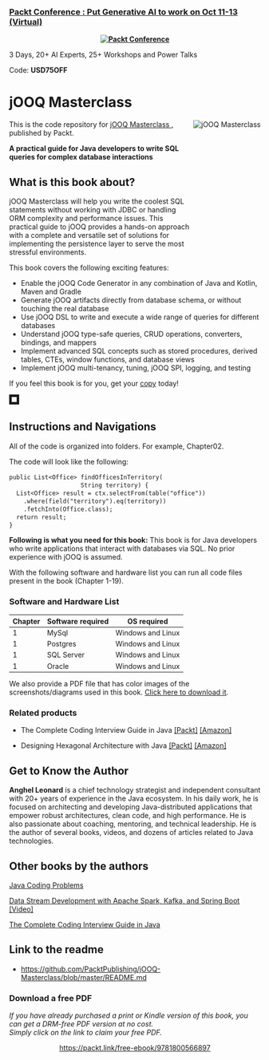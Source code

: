 
### [Packt Conference : Put Generative AI to work on Oct 11-13 (Virtual)](https://packt.link/JGIEY)

<b><p align='center'>[![Packt Conference](https://hub.packtpub.com/wp-content/uploads/2023/08/put-generative-ai-to-work-packt.png)](https://packt.link/JGIEY)</p></b> 
3 Days, 20+ AI Experts, 25+ Workshops and Power Talks 

Code: <b>USD75OFF</b>




# jOOQ Masterclass 

<a href="https://www.packtpub.com/product/jooq-masterclass/9781800566897?utm_source=github&utm_medium=repository&utm_campaign="><img src="https://static.packt-cdn.com/products/9781800566897/cover/smaller" alt="jOOQ Masterclass " height="256px" align="right"></a>

This is the code repository for [jOOQ Masterclass ](https://www.packtpub.com/product/jooq-masterclass/9781800566897?utm_source=github&utm_medium=repository&utm_campaign=), published by Packt.

**A practical guide for Java developers to write SQL queries for complex database interactions**

## What is this book about?
jOOQ Masterclass will help you write the coolest SQL statements without working with JDBC or handling ORM complexity and performance issues. This practical guide to jOOQ provides a hands-on approach with a complete and versatile set of solutions for implementing the persistence layer to serve the most stressful environments.

This book covers the following exciting features:
* Enable the jOOQ Code Generator in any combination of Java and Kotlin, Maven and Gradle
* Generate jOOQ artifacts directly from database schema, or without touching the real database
* Use jOOQ DSL to write and execute a wide range of queries for different databases
* Understand jOOQ type-safe queries, CRUD operations, converters, bindings, and mappers
* Implement advanced SQL concepts such as stored procedures, derived tables, CTEs, window functions, and database views
* Implement jOOQ multi-tenancy, tuning, jOOQ SPI, logging, and testing	

If you feel this book is for you, get your [copy](https://www.amazon.com/dp/1800566891) today!

<a href="https://www.packtpub.com/?utm_source=github&utm_medium=banner&utm_campaign=GitHubBanner"><img src="https://raw.githubusercontent.com/PacktPublishing/GitHub/master/GitHub.png" 
alt="https://www.packtpub.com/" border="5" /></a>

## Instructions and Navigations
All of the code is organized into folders. For example, Chapter02.

The code will look like the following:
```
public List<Office> findOfficesInTerritory(
                    String territory) {
  List<Office> result = ctx.selectFrom(table("office"))
    .where(field("territory").eq(territory))
    .fetchInto(Office.class);
  return result;
}
```

**Following is what you need for this book:**
This book is for Java developers who write applications that interact with databases via SQL. No prior experience with jOOQ is assumed.

With the following software and hardware list you can run all code files present in the book (Chapter 1-19).
### Software and Hardware List
| Chapter | Software required | OS required |
| -------- | ------------------------------------ | ----------------------------------- |
| 1 | MySql | Windows and Linux |
| 1 | Postgres | Windows and Linux |
| 1 | SQL Server | Windows and Linux |
| 1 | Oracle | Windows and Linux |


We also provide a PDF file that has color images of the screenshots/diagrams used in this book. [Click here to download it](https://packt.link/a1q9L).

### Related products
* The Complete Coding Interview Guide in Java  [[Packt]](https://www.packtpub.com/product/the-complete-coding-interview-guide-in-java/9781839212062?utm_source=github&utm_medium=repository&utm_campaign=) [[Amazon]](https://www.amazon.com/dp/1839212063)

* Designing Hexagonal Architecture with Java  [[Packt]](https://www.packtpub.com/product/designing-hexagonal-architecture-with-java-and-quarkus/9781801816489?utm_source=github&utm_medium=repository&utm_campaign=) [[Amazon]](https://www.amazon.com/dp/1801816484)


## Get to Know the Author
**Anghel Leonard**
 is a chief technology strategist and independent consultant with 20+ years of experience in the Java ecosystem. In his daily work, he is focused on architecting and developing Java-distributed applications that empower robust architectures, clean code, and high performance. He is also passionate about coaching, mentoring, and technical leadership. He is the author of several books, videos, and dozens of articles related to Java technologies.


## Other books by the authors
[Java Coding Problems ](https://www.packtpub.com/product/java-coding-problems/9781789801415?utm_source=github&utm_medium=repository&utm_campaign=)

[Data Stream Development with Apache Spark, Kafka, and Spring Boot [Video] ](https://www.packtpub.com/product/data-stream-development-with-apache-spark-kafka-and-spring-boot-video/9781789539585?utm_source=github&utm_medium=repository&utm_campaign=)

[The Complete Coding Interview Guide in Java ](https://www.packtpub.com/product/the-complete-coding-interview-guide-in-java/9781839212062?utm_source=github&utm_medium=repository&utm_campaign=)

## Link to the readme

* https://github.com/PacktPublishing/jOOQ-Masterclass/blob/master/README.md
### Download a free PDF

 <i>If you have already purchased a print or Kindle version of this book, you can get a DRM-free PDF version at no cost.<br>Simply click on the link to claim your free PDF.</i>
<p align="center"> <a href="https://packt.link/free-ebook/9781800566897">https://packt.link/free-ebook/9781800566897 </a> </p>